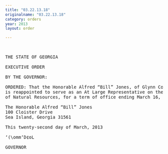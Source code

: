 ```yaml
---
title: "03.22.13.18"
originalname: "03.22.13.18"
category: orders
year: 2013
layout: order

---
```

<pre>
 

THE STATE OF GEORGIA

EXECUTIVE ORDER

BY THE GOVERNOR:

ORDERED: That the Honorable Alfred “Bill” Jones, of Glynn County, Georgia,
is reappointed to serve as an At Large Representative on the Board
of Natural Resources, for a term of office ending March 16, 2020.

The Honorable Alfred “Bill” Jones
100 Cloister Drive
Sea Island, Georgia 31561

This twenty-second day of March, 2013

‘(\omm‘D¢oL

GOVERNOR

</pre>
